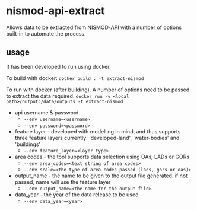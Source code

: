 # nismod-api-extract
Allows data to be extracted from NISMOD-API with a number of options built-in to automate the process.

## usage
It has been developed to run using docker.

To build with docker:
 `docker build . -t extract-nismod`

To run with docker (after building). A number of options need to be passed to extract the data required.
 `docker run -v <local path>/output:/data/outputs -t extract-nismod`

* api username & password
  * `--env username=<username>`
  * `--env password=<password>`
* feature layer - developed with modelling in mind, and thus supports three feature layers currently: 'developed-land', 'water-bodies' and 'buildings'
  * `--env feature_layer=<layer type>` 
* area codes - the tool supports data selection using OAs, LADs or GORs
  * `--env area_codes=<text string of area codes>`
  * `--env scale=<the type of area codes passed (lads, gors or oas)>`
* output_name - the name to be given to the output file generated. if not passed, name will use the feature layer
  * `--env output_name=<the name for the output file>`
* data_year - the year of the data release to be used
  * `--env data_year=<year>`
